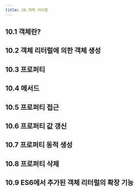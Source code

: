 ```yaml
---
title: 10.객체 리터럴
---
```


## 10.1 객체란?
## 10.2 객체 리터럴에 의한 객체 생성
## 10.3 프로퍼티
## 10.4 메서드
## 10.5 프로퍼티 접근
## 10.6 프로퍼티 값 갱신
## 10.7 프로퍼티 동적 생성
## 10.8 프로퍼티 삭제
## 10.9 ES6에서 추가된 객체 리터럴의 확장 기능
